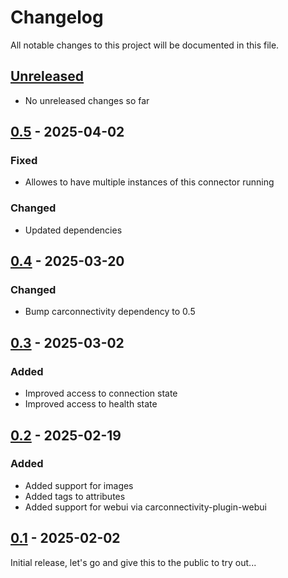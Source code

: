 # Changelog

All notable changes to this project will be documented in this file.

## [Unreleased]
- No unreleased changes so far

## [0.5] - 2025-04-02
### Fixed
- Allowes to have multiple instances of this connector running

### Changed
- Updated dependencies

## [0.4] - 2025-03-20
### Changed
- Bump carconnectivity dependency to 0.5

## [0.3] - 2025-03-02
### Added
- Improved access to connection state
- Improved access to health state

## [0.2] - 2025-02-19
### Added
- Added support for images
- Added tags to attributes
- Added support for webui via carconnectivity-plugin-webui

## [0.1] - 2025-02-02
Initial release, let's go and give this to the public to try out...

[unreleased]: https://github.com/tillsteinbach/CarConnectivity-connector-tronity/compare/v0.5...HEAD
[0.5]: https://github.com/tillsteinbach/CarConnectivity-connector-tronity/releases/tag/v0.5
[0.4]: https://github.com/tillsteinbach/CarConnectivity-connector-tronity/releases/tag/v0.4
[0.3]: https://github.com/tillsteinbach/CarConnectivity-connector-tronity/releases/tag/v0.3
[0.2]: https://github.com/tillsteinbach/CarConnectivity-connector-tronity/releases/tag/v0.2
[0.1]: https://github.com/tillsteinbach/CarConnectivity-connector-tronity/releases/tag/v0.1
